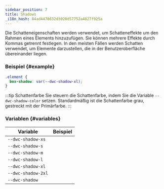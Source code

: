 ```yaml
---
sidebar_position: 7
title: Shadows
_i18n_hash: 84ad4478632d3020d57752a4827f925a
---
```

Die Schatteneigenschaften werden verwendet, um Schatteneffekte um den Rahmen eines Elements hinzuzufügen. Sie können mehrere Effekte durch Kommas getrennt festlegen. In den meisten Fällen werden Schatten verwendet, um Elemente darzustellen, die in der Benutzeroberfläche übereinander liegen.

<Head>
  <style>{`
  table {
    width: 100%;
    display: table;
  }
  `}</style>
</Head>

### Beispiel {#example}

```css
.element {
  box-shadow: var(--dwc-shadow-xl);
}
```

:::tip Schattenfarbe
Sie steuern die Schattenfarbe, indem Sie die Variable `--dwc-shadow-color` setzen. Standardmäßig ist die Schattenfarbe grau, gestreckt mit der Primärfarbe.
:::

### Variablen {#variables}

| **Variable**       | **Beispiel**                             |
|--------------------|------------------------------------------|
| `--dwc-shadow-xs`  | <ShadowBox shadow="--dwc-shadow-xs" />  |
| `--dwc-shadow-s`   | <ShadowBox shadow="--dwc-shadow-s" />   |
| `--dwc-shadow-m`   | <ShadowBox shadow="--dwc-shadow-m" />   |
| `--dwc-shadow-l`   | <ShadowBox shadow="--dwc-shadow-l" />   |
| `--dwc-shadow-xl`  | <ShadowBox shadow="--dwc-shadow-xl" />  |
| `--dwc-shadow-2xl` | <ShadowBox shadow="--dwc-shadow-2xl" /> |
| `--dwc-shadow`     | <ShadowBox shadow="--dwc-shadow" />     |
